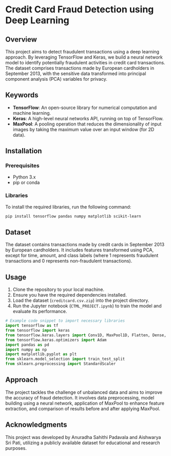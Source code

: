 
# Credit Card Fraud Detection using Deep Learning

## Overview

This project aims to detect fraudulent transactions using a deep learning approach. By leveraging TensorFlow and Keras, we build a neural network model to identify potentially fraudulent activities in credit card transactions. The dataset comprises transactions made by European cardholders in September 2013, with the sensitive data transformed into principal component analysis (PCA) variables for privacy.

## Keywords

- **TensorFlow**: An open-source library for numerical computation and machine learning.
- **Keras**: A high-level neural networks API, running on top of TensorFlow.
- **MaxPool**: A pooling operation that reduces the dimensionality of input images by taking the maximum value over an input window (for 2D data).

## Installation

### Prerequisites

- Python 3.x
- pip or conda

### Libraries

To install the required libraries, run the following command:

```bash
pip install tensorflow pandas numpy matplotlib scikit-learn
```

## Dataset

The dataset contains transactions made by credit cards in September 2013 by European cardholders. It includes features transformed using PCA, except for time, amount, and class labels (where 1 represents fraudulent transactions and 0 represents non-fraudulent transactions).

## Usage

1. Clone the repository to your local machine.
2. Ensure you have the required dependencies installed.
3. Load the dataset (`creditcard.csv.zip`) into the project directory.
4. Run the Jupyter notebook (`CTML_PROJECT.ipynb`) to train the model and evaluate its performance.

```python
# Example code snippet to import necessary libraries
import tensorflow as tf
from tensorflow import keras
from tensorflow.keras.layers import Conv1D, MaxPool1D, Flatten, Dense, Dropout, BatchNormalization
from tensorflow.keras.optimizers import Adam
import pandas as pd
import numpy as np
import matplotlib.pyplot as plt
from sklearn.model_selection import train_test_split
from sklearn.preprocessing import StandardScaler
```

## Approach

The project tackles the challenge of unbalanced data and aims to improve the accuracy of fraud detection. It involves data preprocessing, model building using a neural network, application of MaxPool to enhance feature extraction, and comparison of results before and after applying MaxPool.

## Acknowledgments

This project was developed by Anuradha Sahithi Padavala and Aishwarya Sri Pati, utilizing a publicly available dataset for educational and research purposes.
